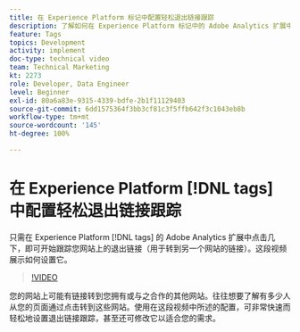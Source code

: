 ```yaml
---
title: 在 Experience Platform 标记中配置轻松退出链接跟踪
description: 了解如何在 Experience Platform 标记中的 Adobe Analytics 扩展中通过几次单击来跟踪您网站上的退出链接（用于转到另一个网站的链接）。
feature: Tags
topics: Development
activity: implement
doc-type: technical video
team: Technical Marketing
kt: 2273
role: Developer, Data Engineer
level: Beginner
exl-id: 80a6a83e-9315-4339-bdfe-2b1f11129403
source-git-commit: 6dd1575364f3bb3cf81c3f5ffb642f3c1043eb8b
workflow-type: tm+mt
source-wordcount: '145'
ht-degree: 100%

---
```


# 在 Experience Platform [!DNL tags] 中配置轻松退出链接跟踪

只需在 Experience Platform [!DNL tags] 的 Adobe Analytics 扩展中点击几下，即可开始跟踪您网站上的退出链接（用于转到另一个网站的链接）。这段视频展示如何设置它。

>[!VIDEO](https://video.tv.adobe.com/v/25763/?quality=12&learn=on)

您的网站上可能有链接转到您拥有或与之合作的其他网站。往往想要了解有多少人从您的页面通过点击转到这些网站。使用在这段视频中所述的配置，可非常快速而轻松地设置退出链接跟踪，甚至还可修改它以适合您的需求。
